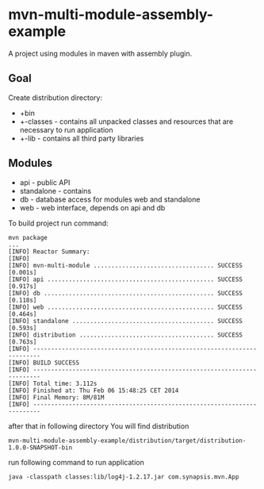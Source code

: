 mvn-multi-module-assembly-example
=================================

A project using modules in maven with assembly plugin.

## Goal
Create distribution directory:
* +bin
* +-classes - contains all unpacked classes and resources that are necessary to run application
* +-lib - contains all third party libraries

## Modules
* api - public API
* standalone - contains
* db - database access for modules web and standalone
* web - web interface, depends on api and db

To build project run command:
```
mvn package
...
[INFO] Reactor Summary:
[INFO]
[INFO] mvn-multi-module .................................. SUCCESS [0.001s]
[INFO] api ............................................... SUCCESS [0.917s]
[INFO] db ................................................ SUCCESS [0.118s]
[INFO] web ............................................... SUCCESS [0.464s]
[INFO] standalone ........................................ SUCCESS [0.593s]
[INFO] distribution ...................................... SUCCESS [0.763s]
[INFO] ------------------------------------------------------------------------
[INFO] BUILD SUCCESS
[INFO] ------------------------------------------------------------------------
[INFO] Total time: 3.112s
[INFO] Finished at: Thu Feb 06 15:48:25 CET 2014
[INFO] Final Memory: 8M/81M
[INFO] ------------------------------------------------------------------------
```

after that in following directory You will find distribution

```
mvn-multi-module-assembly-example/distribution/target/distribution-1.0.0-SNAPSHOT-bin
```

run following command to run application
```
java -classpath classes:lib/log4j-1.2.17.jar com.synapsis.mvn.App
```
